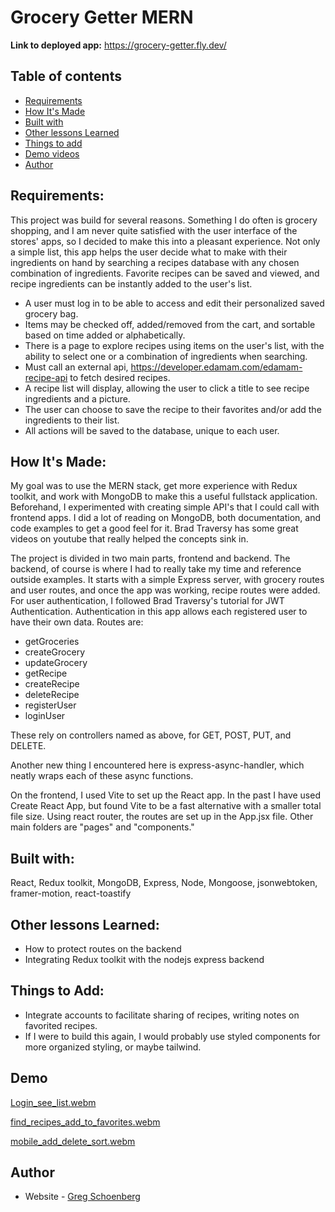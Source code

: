 
# Grocery Getter MERN

**Link to deployed app:** https://grocery-getter.fly.dev/

## Table of contents

  - [Requirements](#requirements)
  - [How It's Made](#how-its-made)
  - [Built with](#built-with)
  - [Other lessons Learned](#other-lessons-learned)
  - [Things to add](#things-to-add)
  - [Demo videos](#demo)
- [Author](#author)

## Requirements: 

This project was build for several reasons. Something I do often is grocery shopping, and I am never quite satisfied with the user interface of the stores' apps, so I decided to make this into a pleasant experience. Not only a simple list, this app helps the user decide what to make with their ingredients on hand by searching a recipes database with any chosen combination of ingredients. Favorite recipes can be saved and viewed, and recipe ingredients can be instantly added to the user's list.

- A user must log in to be able to access and edit their personalized saved grocery bag. 
- Items may be checked off, added/removed from the cart, and sortable based on time added or alphabetically.
- There is a page to explore recipes using items on the user's list, with the ability to select one or a combination of ingredients when searching.
- Must call an external api, https://developer.edamam.com/edamam-recipe-api to fetch desired recipes.
- A recipe list will display, allowing the user to click a title to see recipe ingredients and a picture.
- The user can choose to save the recipe to their favorites and/or add the ingredients to their list.
- All actions will be saved to the database, unique to each user.

## How It's Made:

My goal was to use the MERN stack, get more experience with Redux toolkit, and work with MongoDB
to make this a useful fullstack application. Beforehand, I experimented with creating simple API's that I could call with frontend apps. I did a lot of reading on MongoDB, both documentation, and code examples to get a good feel for it. Brad Traversy has some great videos on youtube that really helped the concepts sink in.

The project is divided in two main parts, frontend and backend. The backend, of course is where I had to really take my time and reference outside examples. It starts with a simple Express server, with grocery routes and user routes, and once the app was working, recipe routes were added. For user authentication, I followed Brad Traversy's tutorial for JWT Authentication. Authentication in this app allows each registered user to have their own data.
Routes are:
 - getGroceries 
 - createGrocery 
 - updateGrocery 
 - getRecipe
 - createRecipe
 - deleteRecipe
 - registerUser
 - loginUser
 
These rely on controllers named as above, for GET, POST, PUT, and DELETE.

Another new thing I encountered here is express-async-handler, which neatly wraps each of these async functions.

On the frontend, I used Vite to set up the React app. In the past I have used Create React App, but found Vite to be a fast alternative with a smaller total file size.
Using react router, the routes are set up in the App.jsx file. 
Other main folders are "pages" and "components." 

## Built with:

React, Redux toolkit, MongoDB, Express, Node, Mongoose, jsonwebtoken, framer-motion, react-toastify

## Other lessons Learned:

- How to protect routes on the backend
- Integrating Redux toolkit with the nodejs express backend

## Things to Add: 

- Integrate accounts to facilitate sharing of recipes, writing notes on favorited recipes.
- If I were to build this again, I would probably use styled components for more organized styling, or maybe tailwind.

## Demo
[Login_see_list.webm](https://user-images.githubusercontent.com/59461870/194460341-e81bd1e5-2747-4cd2-b793-ef0699ea53c1.webm)

[find_recipes_add_to_favorites.webm](https://user-images.githubusercontent.com/59461870/194460485-fed42c1f-347d-436f-81ad-b8fc757692d0.webm)

[mobile_add_delete_sort.webm](https://user-images.githubusercontent.com/59461870/194460526-27cd5bec-743a-46c2-b64c-bfbbcbfc821a.webm)

## Author

- Website - [Greg Schoenberg](https://gregschoenberg.com)
